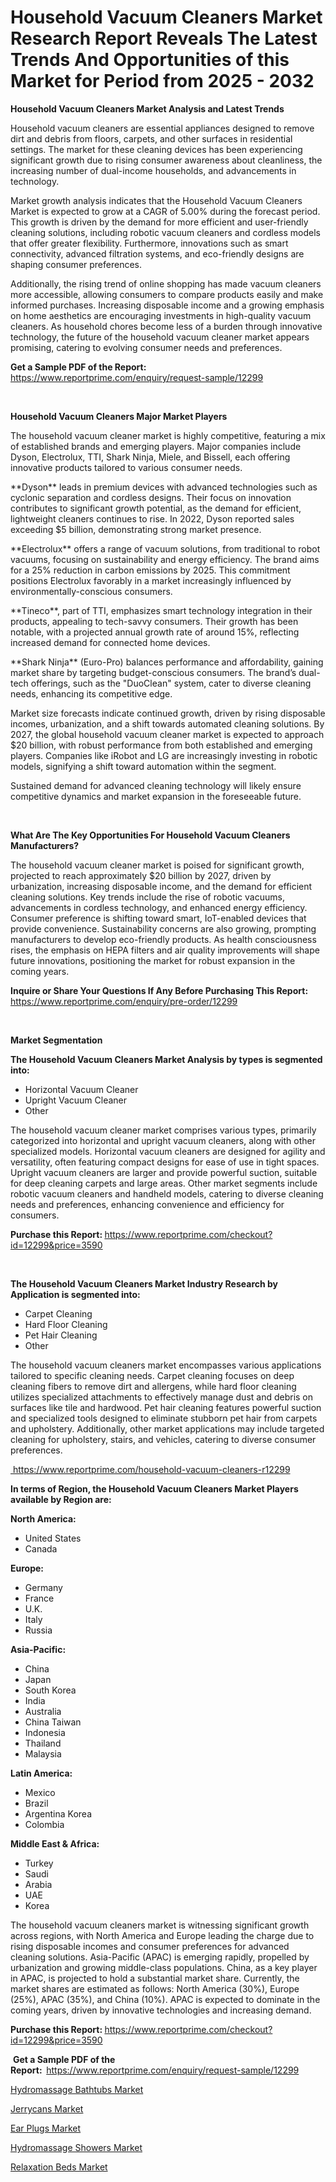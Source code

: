 <p><h1>Household Vacuum Cleaners Market Research Report Reveals The Latest Trends And Opportunities of this Market for Period from 2025 - 2032</h1></p><p><strong>Household Vacuum Cleaners Market Analysis and Latest Trends</strong></p>
<p><p>Household vacuum cleaners are essential appliances designed to remove dirt and debris from floors, carpets, and other surfaces in residential settings. The market for these cleaning devices has been experiencing significant growth due to rising consumer awareness about cleanliness, the increasing number of dual-income households, and advancements in technology.</p><p>Market growth analysis indicates that the Household Vacuum Cleaners Market is expected to grow at a CAGR of 5.00% during the forecast period. This growth is driven by the demand for more efficient and user-friendly cleaning solutions, including robotic vacuum cleaners and cordless models that offer greater flexibility. Furthermore, innovations such as smart connectivity, advanced filtration systems, and eco-friendly designs are shaping consumer preferences.</p><p>Additionally, the rising trend of online shopping has made vacuum cleaners more accessible, allowing consumers to compare products easily and make informed purchases. Increasing disposable income and a growing emphasis on home aesthetics are encouraging investments in high-quality vacuum cleaners. As household chores become less of a burden through innovative technology, the future of the household vacuum cleaner market appears promising, catering to evolving consumer needs and preferences.</p></p>
<p><strong>Get a Sample PDF of the Report:&nbsp;</strong> <a href="https://www.reportprime.com/enquiry/request-sample/12299?utm_campaign=2008&utm_medium=2&utm_source=Github&utm_content=ia&utm_term=18032025&utm_id=household-vacuum-cleaners">https://www.reportprime.com/enquiry/request-sample/12299</a></p>
<p>&nbsp;</p>
<p><strong>Household Vacuum Cleaners Major Market Players</strong></p>
<p><p>The household vacuum cleaner market is highly competitive, featuring a mix of established brands and emerging players. Major companies include Dyson, Electrolux, TTI, Shark Ninja, Miele, and Bissell, each offering innovative products tailored to various consumer needs.</p><p>**Dyson** leads in premium devices with advanced technologies such as cyclonic separation and cordless designs. Their focus on innovation contributes to significant growth potential, as the demand for efficient, lightweight cleaners continues to rise. In 2022, Dyson reported sales exceeding $5 billion, demonstrating strong market presence.</p><p>**Electrolux** offers a range of vacuum solutions, from traditional to robot vacuums, focusing on sustainability and energy efficiency. The brand aims for a 25% reduction in carbon emissions by 2025. This commitment positions Electrolux favorably in a market increasingly influenced by environmentally-conscious consumers.</p><p>**Tineco**, part of TTI, emphasizes smart technology integration in their products, appealing to tech-savvy consumers. Their growth has been notable, with a projected annual growth rate of around 15%, reflecting increased demand for connected home devices.</p><p>**Shark Ninja** (Euro-Pro) balances performance and affordability, gaining market share by targeting budget-conscious consumers. The brand’s dual-tech offerings, such as the "DuoClean" system, cater to diverse cleaning needs, enhancing its competitive edge.</p><p>Market size forecasts indicate continued growth, driven by rising disposable incomes, urbanization, and a shift towards automated cleaning solutions. By 2027, the global household vacuum cleaner market is expected to approach $20 billion, with robust performance from both established and emerging players. Companies like iRobot and LG are increasingly investing in robotic models, signifying a shift toward automation within the segment.</p><p>Sustained demand for advanced cleaning technology will likely ensure competitive dynamics and market expansion in the foreseeable future.</p></p>
<p>&nbsp;</p>
<p><strong>What Are The Key Opportunities For Household Vacuum Cleaners Manufacturers?</strong></p>
<p><p>The household vacuum cleaner market is poised for significant growth, projected to reach approximately $20 billion by 2027, driven by urbanization, increasing disposable income, and the demand for efficient cleaning solutions. Key trends include the rise of robotic vacuums, advancements in cordless technology, and enhanced energy efficiency. Consumer preference is shifting toward smart, IoT-enabled devices that provide convenience. Sustainability concerns are also growing, prompting manufacturers to develop eco-friendly products. As health consciousness rises, the emphasis on HEPA filters and air quality improvements will shape future innovations, positioning the market for robust expansion in the coming years.</p></p>
<p><strong>Inquire or Share Your Questions If Any Before Purchasing This Report:</strong> <a href="https://www.reportprime.com/enquiry/pre-order/12299?utm_campaign=2008&utm_medium=2&utm_source=Github&utm_content=ia&utm_term=18032025&utm_id=household-vacuum-cleaners">https://www.reportprime.com/enquiry/pre-order/12299</a></p>
<p>&nbsp;</p>
<p><strong>Market Segmentation</strong></p>
<p><strong>The Household Vacuum Cleaners Market Analysis by types is segmented into:</strong></p>
<p><ul><li>Horizontal Vacuum Cleaner</li><li>Upright Vacuum Cleaner</li><li>Other</li></ul></p>
<p><p>The household vacuum cleaner market comprises various types, primarily categorized into horizontal and upright vacuum cleaners, along with other specialized models. Horizontal vacuum cleaners are designed for agility and versatility, often featuring compact designs for ease of use in tight spaces. Upright vacuum cleaners are larger and provide powerful suction, suitable for deep cleaning carpets and large areas. Other market segments include robotic vacuum cleaners and handheld models, catering to diverse cleaning needs and preferences, enhancing convenience and efficiency for consumers.</p></p>
<p><strong>Purchase this Report:&nbsp;</strong><a href="https://www.reportprime.com/checkout?id=12299&price=3590&utm_campaign=2008&utm_medium=2&utm_source=Github&utm_content=ia&utm_term=18032025&utm_id=household-vacuum-cleaners">https://www.reportprime.com/checkout?id=12299&price=3590</a></p>
<p>&nbsp;</p>
<p><strong>The Household Vacuum Cleaners Market Industry Research by Application is segmented into:</strong></p>
<p><ul><li>Carpet Cleaning</li><li>Hard Floor Cleaning</li><li>Pet Hair Cleaning</li><li>Other</li></ul></p>
<p><p>The household vacuum cleaners market encompasses various applications tailored to specific cleaning needs. Carpet cleaning focuses on deep cleaning fibers to remove dirt and allergens, while hard floor cleaning utilizes specialized attachments to effectively manage dust and debris on surfaces like tile and hardwood. Pet hair cleaning features powerful suction and specialized tools designed to eliminate stubborn pet hair from carpets and upholstery. Additionally, other market applications may include targeted cleaning for upholstery, stairs, and vehicles, catering to diverse consumer preferences.</p></p>
<p><a href="https://www.reportprime.com/household-vacuum-cleaners-r12299?utm_campaign=2008&utm_medium=2&utm_source=Github&utm_content=ia&utm_term=18032025&utm_id=household-vacuum-cleaners">&nbsp;https://www.reportprime.com/household-vacuum-cleaners-r12299</a></p>
<p><strong>In terms of Region, the Household Vacuum Cleaners Market Players available by Region are:</strong></p>
<p>
    <p> <strong> North America: </strong>
        <ul>
            <li>United States</li>
            <li>Canada</li>
        </ul>
        </p> 
    <p> <strong> Europe: </strong>
        <ul>
            <li>Germany</li>
            <li>France</li>
            <li>U.K.</li>
            <li>Italy</li>
            <li>Russia</li>
        </ul>
        </p> 
    <p> <strong> Asia-Pacific: </strong>
        <ul>
            <li>China</li>
            <li>Japan</li>
            <li>South Korea</li>
            <li>India</li>
            <li>Australia</li>
            <li>China Taiwan</li>
            <li>Indonesia</li>
            <li>Thailand</li>
            <li>Malaysia</li>
        </ul>
        </p> 
    <p> <strong> Latin America: </strong>
        <ul>
            <li>Mexico</li>
            <li>Brazil</li>
            <li>Argentina Korea</li>
            <li>Colombia</li>
        </ul>
        </p> 
    <p> <strong> Middle East & Africa: </strong>
        <ul>
            <li>Turkey</li>
            <li>Saudi</li>
            <li>Arabia</li>
            <li>UAE</li>
            <li>Korea</li>
        </ul>
    </p>
    </p>
<p><p>The household vacuum cleaners market is witnessing significant growth across regions, with North America and Europe leading the charge due to rising disposable incomes and consumer preferences for advanced cleaning solutions. Asia-Pacific (APAC) is emerging rapidly, propelled by urbanization and growing middle-class populations. China, as a key player in APAC, is projected to hold a substantial market share. Currently, the market shares are estimated as follows: North America (30%), Europe (25%), APAC (35%), and China (10%). APAC is expected to dominate in the coming years, driven by innovative technologies and increasing demand.</p></p>
<p><strong>Purchase this Report: </strong><a href="https://www.reportprime.com/checkout?id=12299&price=3590&utm_campaign=2008&utm_medium=2&utm_source=Github&utm_content=ia&utm_term=18032025&utm_id=household-vacuum-cleaners">https://www.reportprime.com/checkout?id=12299&price=3590</a></p>
<p>&nbsp;<strong>Get a Sample PDF of the Report:&nbsp;&nbsp;</strong><a href="https://www.reportprime.com/enquiry/request-sample/12299?utm_campaign=2008&utm_medium=2&utm_source=Github&utm_content=ia&utm_term=18032025&utm_id=household-vacuum-cleaners">https://www.reportprime.com/enquiry/request-sample/12299</a></p>
<p><strong></strong></p>
<p><p><a href="https://github.com/wilzeryammy/Market-Research-Report-List-1/blob/main/hydromassage-bathtubs-market.md?utm_campaign=2008&utm_medium=2&utm_source=Github&utm_content=ia&utm_term=18032025&utm_id=household-vacuum-cleaners">Hydromassage Bathtubs Market</a></p><p><a href="https://github.com/colloerrinbp/Market-Research-Report-List-1/blob/main/jerrycans-market.md?utm_campaign=2008&utm_medium=2&utm_source=Github&utm_content=ia&utm_term=18032025&utm_id=household-vacuum-cleaners">Jerrycans Market</a></p><p><a href="https://github.com/leptouwrites/Market-Research-Report-List-1/blob/main/ear-plugs-market.md?utm_campaign=2008&utm_medium=2&utm_source=Github&utm_content=ia&utm_term=18032025&utm_id=household-vacuum-cleaners">Ear Plugs Market</a></p><p><a href="https://github.com/etapaqanee/Market-Research-Report-List-1/blob/main/hydromassage-showers-market.md?utm_campaign=2008&utm_medium=2&utm_source=Github&utm_content=ia&utm_term=18032025&utm_id=household-vacuum-cleaners">Hydromassage Showers Market</a></p><p><a href="https://github.com/sphaabrose/Market-Research-Report-List-1/blob/main/relaxation-beds-market.md?utm_campaign=2008&utm_medium=2&utm_source=Github&utm_content=ia&utm_term=18032025&utm_id=household-vacuum-cleaners">Relaxation Beds Market</a></p></p>
